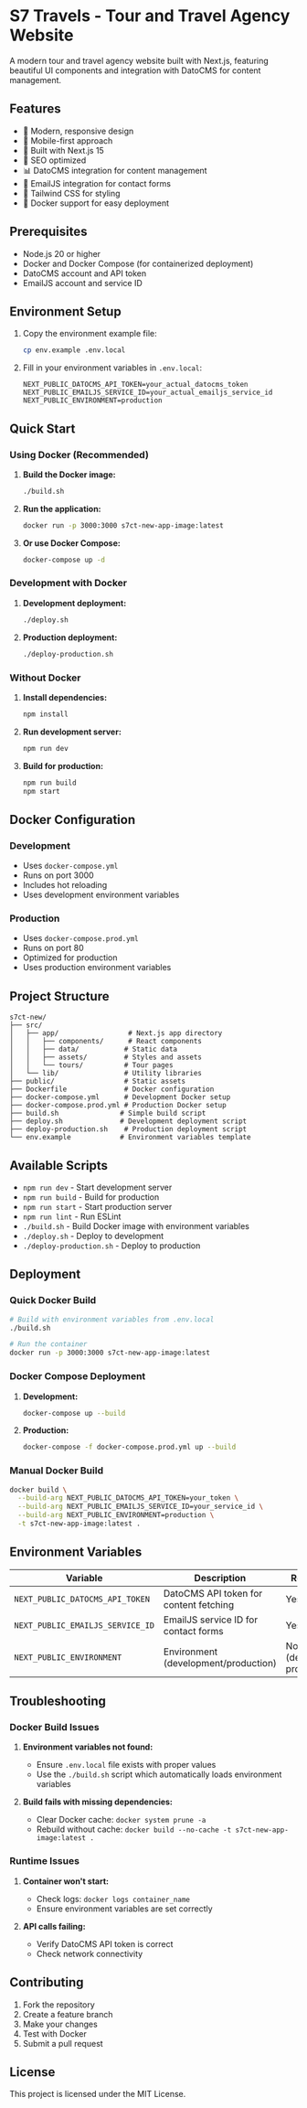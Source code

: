 # S7 Travels - Tour and Travel Agency Website

A modern tour and travel agency website built with Next.js, featuring beautiful UI components and integration with DatoCMS for content management.

## Features

- 🎨 Modern, responsive design
- 📱 Mobile-first approach
- 🚀 Built with Next.js 15
- 🎯 SEO optimized
- 📊 DatoCMS integration for content management
- 📧 EmailJS integration for contact forms
- 🎨 Tailwind CSS for styling
- 🔧 Docker support for easy deployment

## Prerequisites

- Node.js 20 or higher
- Docker and Docker Compose (for containerized deployment)
- DatoCMS account and API token
- EmailJS account and service ID

## Environment Setup

1. Copy the environment example file:
   ```bash
   cp env.example .env.local
   ```

2. Fill in your environment variables in `.env.local`:
   ```env
   NEXT_PUBLIC_DATOCMS_API_TOKEN=your_actual_datocms_token
   NEXT_PUBLIC_EMAILJS_SERVICE_ID=your_actual_emailjs_service_id
   NEXT_PUBLIC_ENVIRONMENT=production
   ```

## Quick Start

### Using Docker (Recommended)

1. **Build the Docker image:**
   ```bash
   ./build.sh
   ```

2. **Run the application:**
   ```bash
   docker run -p 3000:3000 s7ct-new-app-image:latest
   ```

3. **Or use Docker Compose:**
   ```bash
   docker-compose up -d
   ```

### Development with Docker

1. **Development deployment:**
   ```bash
   ./deploy.sh
   ```

2. **Production deployment:**
   ```bash
   ./deploy-production.sh
   ```

### Without Docker

1. **Install dependencies:**
   ```bash
   npm install
   ```

2. **Run development server:**
   ```bash
   npm run dev
   ```

3. **Build for production:**
   ```bash
   npm run build
   npm start
   ```

## Docker Configuration

### Development
- Uses `docker-compose.yml`
- Runs on port 3000
- Includes hot reloading
- Uses development environment variables

### Production
- Uses `docker-compose.prod.yml`
- Runs on port 80
- Optimized for production
- Uses production environment variables

## Project Structure

```
s7ct-new/
├── src/
│   ├── app/                 # Next.js app directory
│   │   ├── components/      # React components
│   │   ├── data/           # Static data
│   │   ├── assets/         # Styles and assets
│   │   └── tours/          # Tour pages
│   └── lib/                # Utility libraries
├── public/                 # Static assets
├── Dockerfile              # Docker configuration
├── docker-compose.yml      # Development Docker setup
├── docker-compose.prod.yml # Production Docker setup
├── build.sh               # Simple build script
├── deploy.sh              # Development deployment script
├── deploy-production.sh    # Production deployment script
└── env.example            # Environment variables template
```

## Available Scripts

- `npm run dev` - Start development server
- `npm run build` - Build for production
- `npm run start` - Start production server
- `npm run lint` - Run ESLint
- `./build.sh` - Build Docker image with environment variables
- `./deploy.sh` - Deploy to development
- `./deploy-production.sh` - Deploy to production

## Deployment

### Quick Docker Build

```bash
# Build with environment variables from .env.local
./build.sh

# Run the container
docker run -p 3000:3000 s7ct-new-app-image:latest
```

### Docker Compose Deployment

1. **Development:**
   ```bash
   docker-compose up --build
   ```

2. **Production:**
   ```bash
   docker-compose -f docker-compose.prod.yml up --build
   ```

### Manual Docker Build

```bash
docker build \
  --build-arg NEXT_PUBLIC_DATOCMS_API_TOKEN=your_token \
  --build-arg NEXT_PUBLIC_EMAILJS_SERVICE_ID=your_service_id \
  --build-arg NEXT_PUBLIC_ENVIRONMENT=production \
  -t s7ct-new-app-image:latest .
```

## Environment Variables

| Variable | Description | Required |
|----------|-------------|----------|
| `NEXT_PUBLIC_DATOCMS_API_TOKEN` | DatoCMS API token for content fetching | Yes |
| `NEXT_PUBLIC_EMAILJS_SERVICE_ID` | EmailJS service ID for contact forms | Yes |
| `NEXT_PUBLIC_ENVIRONMENT` | Environment (development/production) | No (default: production) |

## Troubleshooting

### Docker Build Issues

1. **Environment variables not found:**
   - Ensure `.env.local` file exists with proper values
   - Use the `./build.sh` script which automatically loads environment variables

2. **Build fails with missing dependencies:**
   - Clear Docker cache: `docker system prune -a`
   - Rebuild without cache: `docker build --no-cache -t s7ct-new-app-image:latest .`

### Runtime Issues

1. **Container won't start:**
   - Check logs: `docker logs container_name`
   - Ensure environment variables are set correctly

2. **API calls failing:**
   - Verify DatoCMS API token is correct
   - Check network connectivity

## Contributing

1. Fork the repository
2. Create a feature branch
3. Make your changes
4. Test with Docker
5. Submit a pull request

## License

This project is licensed under the MIT License.
